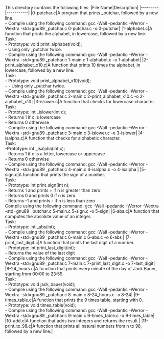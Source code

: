 This directory contains the following files:
|File Name|Description|
|---------|-----------|
|0-putchar.c|A program that prints _putchar, followed by a new line.<br> - Compile using the following command: gcc -Wall -pedantic -Werror -Wextra -std=gnu89 _putchar.c 0-putchar.c -o 0-putchar|
|1-alphabet.c|A function that prints the alphabet, in lowercase, followed by a new line. <br> Task: <br> - Prototype: void print_alphabet(void); <br> - Using only _putchar twice.<br> - Compile using the following command: gcc -Wall -pedantic -Werror -Wextra -std=gnu89 _putchar.c 1-main.c 1-alphabet.c -o 1-alphabet|
|2-print_alphabet_x10.c|A function that prints 10 times the alphabet, in lowercase, followed by a new line. <br> Task: <br> - Prototype: void print_alphabet_x10(void);<br> - - Using only _putchar twice.<br> - Compile using the following command: gcc -Wall -pedantic -Werror -Wextra -std=gnu89 _putchar.c 2-main.c 2-print_alphabet_x10.c -o 2-alphabet_x10|
|3-islower.c|A function that checks for lowercase character.<br> Task: <br> - Prototype: int _islower(int c); <br> - Returns 1 if c is lowercase <br> - Returns 0 otherwise <br> - Compile using the following command: gcc -Wall -pedantic -Werror -Wextra -std=gnu89 _putchar.c 3-main.c 3-islower.c -o 3-islower|
|4-isalpha.c|A function that checks for alphabetic character. <br>Task: <br>-Prototype: int _isalpha(int c);<br> - Returns 1 if c is a letter, lowercase or uppercase <br> - Returns 0 otherwise <br> - Compile using the following command: gcc -Wall -pedantic -Werror -Wextra -std=gnu89 _putchar.c 4-main.c 4-isalpha.c -o 4-isalpha |
|5-sign.c|A function that prints the sign of a number. <br> Task: <br> - Prototype: int print_sign(int n); <br> - Returns 1 and prints + if n is greater than zero <br> - Returns 0 and prints 0 if n is zero <br> - Returns -1 and prints - if n is less than zero <br>Compile using the following command: gcc -Wall -pedantic -Werror -Wextra -std=gnu89 _putchar.c 5-main.c 5-sign.c -o 5-sign|
|6-abs.c|A function that computes the absolute value of an integer.<br> Task: <br> - Prototype: int _abs(int);<br> - Compile using the following command: gcc -Wall -pedantic -Werror -Wextra -std=gnu89 _putchar.c 6-main.c 6-abs.c -o 6-abs |
|7-print_last_digit.c|A function that prints the last digit of a number. <br> - Prototype: int print_last_digit(int); <br> - Returns the value of the last digit <br> - Compile using the following command: gcc -Wall -pedantic -Werror -Wextra -std=gnu89 _putchar.c 7-main.c 7-print_last_digit.c -o 7-last_digit|
|8-24_hours.c|A function that prints every minute of the day of Jack Bauer, starting from 00:00 to 23:59. <br> Task: <br> - Prototype: void jack_bauer(void); <br> - Compile using the following command: gcc -Wall -pedantic -Werror -Wextra -std=gnu89 _putchar.c 8-main.c 8-24_hours.c -o 8-24|
|9-times_table.c|A function that prints the 9 times table, starting with 0. <br> - Prototype: void times_table(void);<br> - Compile using the following command: gcc -Wall -pedantic -Werror -Wextra -std=gnu89 _putchar.c 9-main.c 9-times_table.c -o 9-times_table|
|10-add.c|A function that adds two integers and returns the result.|
|11-print_to_98.c|A function that prints all natural numbers from n to 98, followed by a new line.|
